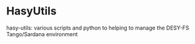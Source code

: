 # HasyUtils

hasy-utils: various scripts and python to helping to manage the DESY-FS Tango/Sardana environment